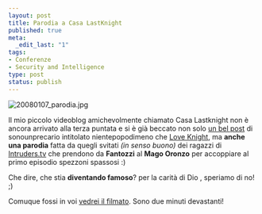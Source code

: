 ```yaml
--- 
layout: post
title: Parodia a Casa LastKnight
published: true
meta: 
  _edit_last: "1"
tags: 
- Conferenze
- Security and Intelligence
type: post
status: publish
---
```

<img src='http://www.lastknight.com/download//20080107_parodia.jpg' alt='20080107_parodia.jpg' />
  
Il mio piccolo videoblog amichevolmente chiamato Casa Lastknight non è ancora arrivato alla terza puntata e si è già beccato non solo [un bel post][1] di sonounprecario intitolato nientepopodimeno che [Love Knight][1], ma **anche una parodia** fatta da quegli svitati *(in senso buono)* dei ragazzi di [Intruders.tv][2] che prendono da **Fantozzi** al **Mago Oronzo** per accoppiare al primo episodio spezzoni spassosi :)  
  
Che dire, che stia **diventando famoso**? per la carità di Dio , speriamo di no! ;)  
  
Comuque fossi in voi [vedrei il filmato][2]. Sono due minuti devastanti! 
  
<object width="535" height="400"><param name="movie" value="http://www.youtube.com/v/0X6D7u_W1bE&rel=1"></param><param name="wmode" value="transparent"></param><embed src="http://www.youtube.com/v/0X6D7u_W1bE&rel=1" type="application/x-shockwave-flash" wmode="transparent" width="535" height="400"></embed></object>

[1]: http://blogaprogetto.wordpress.com/2008/02/06/love-knight/
[2]: http://it.intruders.tv/Weblob-07-02-2008_a58.html 
